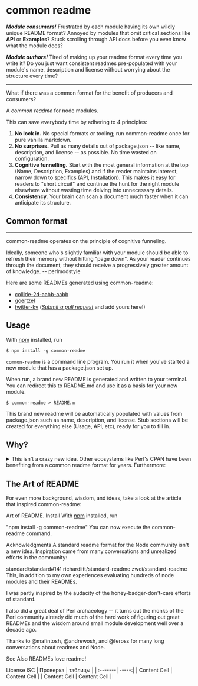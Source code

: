 # common readme
**_Module consumers!_** Frustrated by each module having its own wildly unique README format? Annoyed by modules that omit critical sections like **API** or **Examples**? Stuck scrolling through API docs before you even know what the module does?

**_Module authors!_** Tired of making up your readme format every time you write it? Do you just want consistent readmes pre-populated with your module's name, description and license without worrying about the structure every time?

__________

What if there was a common format for the benefit of producers and consumers?

A _common readme_ for node modules.

This can save everybody time by adhering to 4 principles:

1. **No lock in.** No special formats or tooling; run common-readme once for pure vanilla markdown.
2. **No surprises.** Pull as many details out of package.json -- like name, description, and license -- as possible. No time wasted on configuration.
3. **Cognitive funnelling.** Start with the most general information at the top (Name, Description, Examples) and if the reader maintains interest, narrow down to specifics (API, Installation). This makes it easy for readers to "short circuit" and continue the hunt for the right module elsewhere without wasting time delving into unnecessary details.
4. **Consistency.** Your brain can scan a document much faster when it can anticipate its structure.

## Common format

__________

common-readme operates on the principle of cognitive funneling.

Ideally, someone who's slightly familiar with your module should be able to refresh their memory without hitting "page down". As your reader continues through the document, they should receive a progressively greater amount of knowledge. -- perlmodstyle

Here are some READMEs generated using common-readme:

- [collide-2d-aabb-aabb](https://github.com/hackergrrl/collide-2d-aabb-aabb)
- [goertzel](https://github.com/hackergrrl/goertzel)
- [twitter-kv](https://github.com/hackergrrl/twitter-kv)
 ([_Submit a pull request_](https://github.com/hackergrrl/common-readme/pulls) and add yours here!)

## Usage
With [npm](https://www.npmjs.com/) installed, run

`$ npm install -g common-readme`

`common-readme` is a command line program. You run it when you've started a new module that has a package.json set up.

When run, a brand new README is generated and written to your terminal. You can redirect this to README.md and use it as a basis for your new module.

``$ common-readme > README.m``

This brand new readme will be automatically populated with values from package.json such as name, description, and license. Stub sections will be created for everything else (Usage, API, etc), ready for you to fill in.

## Why?
<details>
<summary>This isn't a crazy new idea. Other ecosystems like Perl's CPAN have been benefiting from a common readme format for years. Furthermore:</summary>

1. The node community is powered by us people and the modules we share. It's our documentation that links us together. Our README is the first thing developers see and it should be maximally effective at communicating its purpose and function.

1. There is much wisdom to be found from the many developers who have written many many modules. Common readme aims to distill that experience into a common format that stands to benefit us all; especially newer developers!

1. Writing the same boilerplate is a waste of every author's time -- we might as well generate the common pieces and let the author focus on the content.

1. Scanning through modules on npm is a part of every node developer's regular development cycle. Having a consistent format lets the brain focus on content instead of structure.
</details>

## The Art of README
For even more background, wisdom, and ideas, take a look at the article that inspired common-readme:

Art of README.
Install
With [npm](https://www.npmjs.com/) installed, run

"npm install -g common-readme"
You can now execute the common-readme command.

Acknowledgments
A standard readme format for the Node community isn't a new idea. Inspiration came from many conversations and unrealized efforts in the community:

standard/standard#141
richardlitt/standard-readme
zwei/standard-readme
This, in addition to my own experiences evaluating hundreds of node modules and their READMEs.

I was partly inspired by the audacity of the honey-badger-don't-care efforts of standard.

I also did a great deal of Perl archaeology -- it turns out the monks of the Perl community already did much of the hard work of figuring out great READMEs and the wisdom around small module development well over a decade ago.

Thanks to @mafintosh, @andrewosh, and @feross for many long conversations about readmes and Node.

See Also
READMEs love readme!

License
ISC
| Проверка | таблицы |
| :-------| -----:|
| Content Cell  | Content Cell  |
| Content Cell  | Content Cell  |
